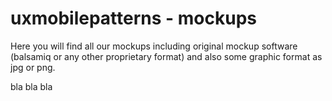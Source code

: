 uxmobilepatterns - mockups
================

Here you will find all our mockups including original mockup software (balsamiq or any other proprietary format) and also some graphic format as jpg or png.

bla bla bla




